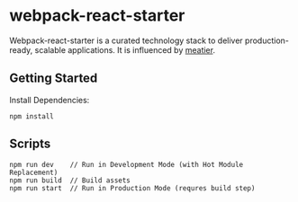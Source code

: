 # webpack-react-starter

Webpack-react-starter is a curated technology stack to deliver production-ready, scalable applications. It is influenced by [meatier](https://github.com/mattkrick/meatier).

## Getting Started

Install Dependencies:

```
npm install
```

## Scripts
```
npm run dev    // Run in Development Mode (with Hot Module Replacement)
npm run build  // Build assets
npm run start  // Run in Production Mode (requres build step)

